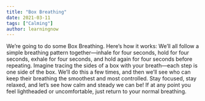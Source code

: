 ```yaml
---
title: "Box Breathing"
date: 2021-03-11
tags: ["Calming"]
author: learningnow
---
```

We’re going to do some Box Breathing. Here’s how it works: We’ll all follow a simple breathing pattern together—inhale for four seconds, hold for four seconds, exhale for four seconds, and hold again for four seconds before repeating. Imagine tracing the sides of a box with your breath—each step is one side of the box. We’ll do this a few times, and then we’ll see who can keep their breathing the smoothest and most controlled. Stay focused, stay relaxed, and let’s see how calm and steady we can be! If at any point you feel lightheaded or uncomfortable, just return to your normal breathing.
